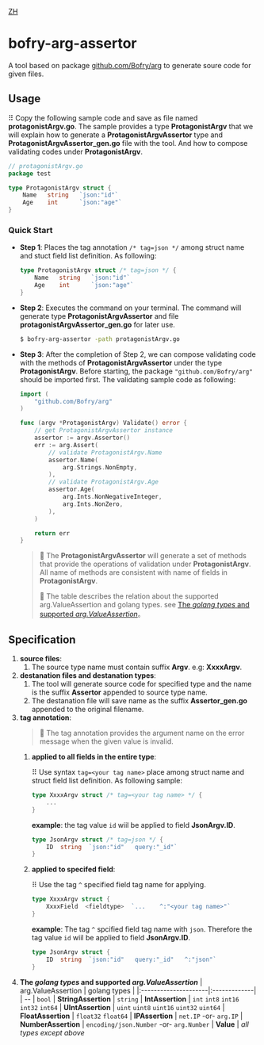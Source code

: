 [ZH](README_zh.md)

bofry-arg-assertor
================
A tool based on package [github.com/Bofry/arg](https://github.com/Bofry/arg) to generate soure code for given files.

## **Usage**
⠿ Copy the following sample code and save as file named **protagonistArgv.go**. The sample provides a type **ProtagonistArgv** that we will explain how to generate a **ProtagonistArgvAssertor** type and **ProtagonistArgvAssertor_gen.go** file with the tool. And how to compose validating codes under **ProtagonistArgv**.
```go
// protagonistArgv.go
package test

type ProtagonistArgv struct {
    Name   string   `json:"id"`
    Age    int      `json:"age"`
}
```

### **Quick Start**
- **Step 1**: Places the tag annotation `/* tag=json */` among struct name and stuct field list definition. As following:
    ```go
    type ProtagonistArgv struct /* tag=json */ {
        Name   string   `json:"id"`
        Age    int      `json:"age"`
    }
    ```
- **Step 2**: Executes the command on your terminal. The command will generate type **ProtagonistArgvAssertor** and file **protagonistArgvAssertor_gen.go** for later use.
    ```bash
    $ bofry-arg-assertor -path protagonistArgv.go
    ```
- **Step 3**: After the completion of Step 2, we can compose validating code with the methods of **ProtagonistArgvAssertor** under the type **ProtagonistArgv**. Before starting, the package `"github.com/Bofry/arg"` should be imported first. The validating sample code as following:
    ```go
    import (
        "github.com/Bofry/arg"
    )
    ```
    ```go
    func (argv *ProtagonistArgv) Validate() error {
        // get ProtagonistArgvAssertor instance
        assertor := argv.Assertor()
        err := arg.Assert(
            // validate ProtagonistArgv.Name
            assertor.Name(
                arg.Strings.NonEmpty,
            ),
            // validate ProtagonistArgv.Age
            assertor.Age(
                arg.Ints.NonNegativeInteger,
                arg.Ints.NonZero,
            ),
        )

        return err
    }
    ```
    > 📝 The **ProtagonistArgvAssertor** will generate a set of methods that provide the operations of validation under **ProtagonistArgv**. All name of methods are consistent with name of fields in **ProtagonistArgv**.
    >
    > 🐾 The table describes the relation about the supported arg.ValueAssertion and golang types. see [The *golang types* and supported *arg.ValueAssertion*](#golang_vs_arg.ValueAssertion)。


## **Specification**
1. **source files**:
   1. The source type name must contain suffix **Argv**. e.g:  **XxxxArgv**.
2. **destanation files and destanation types**:
   1. The tool will generate source code for specified type and the name is the suffix **Assertor** appended to source type name.
   2. The destanation file will save name as the suffix **Assertor_gen.go** appended to the original filename.
3. **tag annotation**:
   > 💬 The tag annotation provides the argument name on the error message when the given value is invalid.
   1. **applied to all fields in the entire type**:

        ⠿ Use syntax `tag=<your tag name>` place among struct name and struct field list definition. As following sample:  
        ```go
        type XxxxArgv struct /* tag=<your tag name> */ {
            ...
        }
        ```
        **example**: the tag value `id` wiil be applied to field **JsonArgv.ID**.  
        ```go
        type JsonArgv struct /* tag=json */ {
            ID  string  `json:"id"   query:"_id"`
        }
        ```
   2. **applied to specifed field**:

        ⠿ Use the tag `^` specified field tag name for applying.
        ```go
        type XxxxArgv struct {
            XxxxField  <fieldtype>  `...    ^:"<your tag name>"`
        }
        ```
        **example**: The tag `^` spcified field tag name with `json`. Therefore the tag value `id` wiil be applied to field **JsonArgv.ID**.  
        ```go
        type JsonArgv struct {
            ID  string  `json:"id"   query:"_id"   ^:"json"`
        }
        ```
4. **The *golang types* and supported *arg.ValueAssertion***  <a id="golang_vs_arg.ValueAssertion"></a>
   | arg.ValueAssertion   | golang types |
   |:---------------------|:-------------|
   | --                   | `bool`
   | **StringAssertion**  | `string`
   | **IntAssertion**     | `int` `int8` `int16` `int32` `int64`
   | **UIntAssertion**    | `uint` `uint8` `uint16` `uint32` `uint64`
   | **FloatAssertion**   | `float32` `float64`
   | **IPAssertion**      | `net.IP` -or- `arg.IP`
   | **NumberAssertion**  | `encoding/json.Number` -or- `arg.Number`
   | **Value**            | *all types except above*
